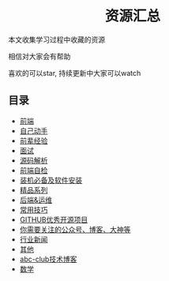 <h1 align="center">资源汇总</h1>

本文收集学习过程中收藏的资源

相信对大家会有帮助

喜欢的可以star, 持续更新中大家可以watch

## 目录

* [前端](FRONTEND.md)
* [自己动手](DIY.md)
* [前辈经验](EXPERIENCE.md)
* [面试](INTERVIEW.md)
* [源码解析](SOURCECODE.md)
* [前端自检](CHECKLIST.md)
* [装机必备及软件安装](SOFTWARE/README.md)
* [精品系列](LIST.md)
* [后端&运维](BACKEND.md)
* [常用技巧](SKILLS.md)
* [GITHUB优秀开源项目](GITHUB.md)
* [你需要关注的公众号、博客、大神等](FOLLOW.md)
* [行业新闻](NEWS.md)
* [其他](OTHER.md)
* [abc-club技术博客](BLOG/README.md)
* [数学](MATH.md)

